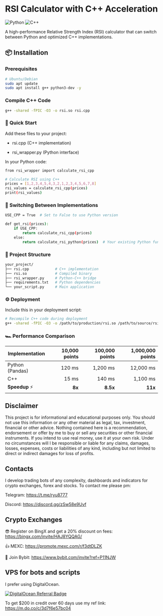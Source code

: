 # RSI Calculator with C++ Acceleration

![Python](https://img.shields.io/badge/python-3.8+-blue.svg)
![C++](https://img.shields.io/badge/C++-17-green.svg)

A high-performance Relative Strength Index (RSI) calculator that can switch between Python and optimized C++ implementations.

## 📦 Installation

### Prerequisites

```bash
# Ubuntu/Debian
sudo apt update
sudo apt install g++ python3-dev -y
```

### Compile C++ Code
```bash
g++ -shared -fPIC -O3 -o rsi.so rsi.cpp
```

### 🚀 Quick Start
Add these files to your project:

- rsi.cpp (C++ implementation)

- rsi_wrapper.py (Python interface)

In your Python code:
```bash
from rsi_wrapper import calculate_rsi_cpp

# Calculate RSI using C++
prices = [1,2,3,4,5,4,3,2,1,2,3,4,5,6,7,8]
rsi_values = calculate_rsi_cpp(prices)
print(rsi_values)
```
### 🔄 Switching Between Implementations
```bash
USE_CPP = True  # Set to False to use Python version

def get_rsi(prices):
    if USE_CPP:
        return calculate_rsi_cpp(prices)
    else:
        return calculate_rsi_python(prices)  # Your existing Python function
```

### 📂 Project Structure
```bash
your_project/
├── rsi.cpp            # C++ implementation
├── rsi.so             # Compiled binary
├── rsi_wrapper.py     # Python-C++ bridge
├── requirements.txt   # Python dependencies
└── your_script.py     # Main application
```

### ⚙️ Deployment
Include this in your deployment script:
```bash
# Recompile C++ code during deployment
g++ -shared -fPIC -O3 -o /path/to/production/rsi.so /path/to/source/rsi.cpp
```

### 🏎️ Performance Comparison
| Implementation | 10,000 points | 100,000 points | 1,000,000 points |
|----------------|--------------:|---------------:|-----------------:|
| Python (Pandas) | 120 ms        | 1,200 ms       | 12,000 ms        |
| C++            | 15 ms         | 140 ms         | 1,100 ms         |
| **Speedup** ⚡   | **8x**        | **8.5x**       | **11x**          |


## Disclaimer
This project is for informational and educational purposes only. You should not use this information or any other material as legal, tax, investment, financial or other advice. Nothing contained here is a recommendation, endorsement or offer by me to buy or sell any securities or other financial instruments. If you intend to use real money, use it at your own risk. Under no circumstances will I be responsible or liable for any claims, damages, losses, expenses, costs or liabilities of any kind, including but not limited to direct or indirect damages for loss of profits.

## Contacts
I develop trading bots of any complexity, dashboards and indicators for crypto exchanges, forex and stocks.
To contact me please pm:

Telegram: https://t.me/ryu8777

Discord: https://discord.gg/zSw58e9Uvf

## Crypto Exchanges

😎 Register on BingX and get a 20% discount on fees: https://bingx.com/invite/HAJ8YQQAG/

👍 MEXC: https://promote.mexc.com/r/f3dtDLZK

🐀 Join Bybit: https://www.bybit.com/invite?ref=P11NJW

## VPS for bots and scripts
I prefer using DigitalOcean.
  
[![DigitalOcean Referral Badge](https://web-platforms.sfo2.digitaloceanspaces.com/WWW/Badge%202.svg)](https://www.digitalocean.com/?refcode=3d7f6e57bc04&utm_campaign=Referral_Invite&utm_medium=Referral_Program&utm_source=badge)
  
To get $200 in credit over 60 days use my ref link: https://m.do.co/c/3d7f6e57bc04


